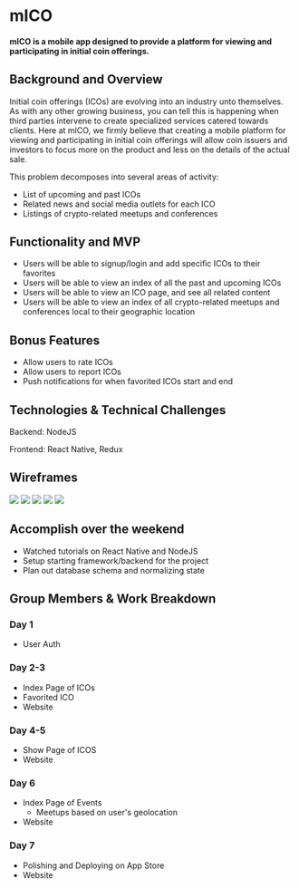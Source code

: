 # mICO
#### mICO is a mobile app designed to provide a platform for viewing and participating in initial coin offerings.

## Background and Overview
Initial coin offerings (ICOs) are evolving into an industry unto themselves.  As with any other growing business, you can tell this is happening when third parties intervene to create specialized services catered towards clients.  Here at mICO, we firmly believe that creating a mobile platform for viewing and participating in initial coin offerings will allow coin issuers and investors to focus more on the product and less on the details of the actual sale.

This problem decomposes into several areas of activity:

* List of upcoming and past ICOs
* Related news and social media outlets for each ICO
* Listings of crypto-related meetups and conferences

## Functionality and MVP

* Users will be able to signup/login and add specific ICOs to their favorites
* Users will be able to view an index of all the past and upcoming ICOs
* Users will be able to view an ICO page, and see all related content
* Users will be able to view an index of all crypto-related meetups and conferences local to their geographic location

## Bonus Features

* Allow users to rate ICOs
* Allow users to report ICOs
* Push notifications for when favorited ICOs start and end

## Technologies & Technical Challenges

Backend: NodeJS

Frontend: React Native, Redux

## Wireframes
![](https://s3-us-west-1.amazonaws.com/micoproject/Event-Show.png)
![](https://s3-us-west-1.amazonaws.com/micoproject/Event-index.png)
![](https://s3-us-west-1.amazonaws.com/micoproject/Event-map.png)
![](https://s3-us-west-1.amazonaws.com/micoproject/ICO-Show.png)
![](https://s3-us-west-1.amazonaws.com/micoproject/ICO-index.png)



## Accomplish over the weekend
* Watched tutorials on React Native and NodeJS
* Setup starting framework/backend for the project
* Plan out database schema and normalizing state


## Group Members & Work Breakdown

### Day 1
* User Auth 
### Day 2-3
* Index Page of ICOs
* Favorited ICO
* Website
### Day 4-5
* Show Page of ICOS 
* Website
### Day 6
* Index Page of Events
    * Meetups based on user's geolocation
* Website
### Day 7
* Polishing and Deploying on App Store
* Website


